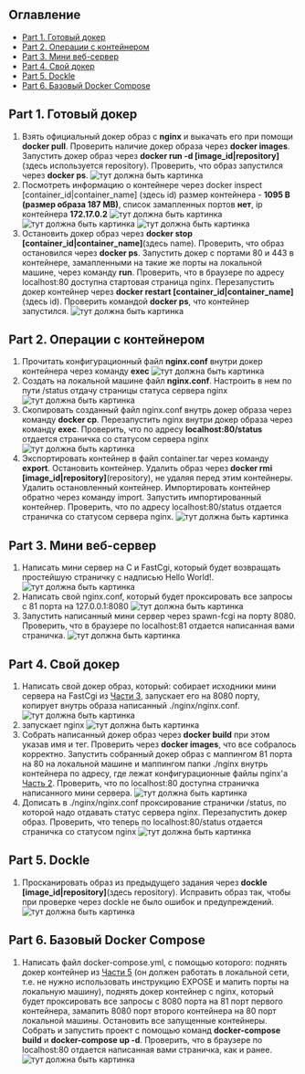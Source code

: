 ## Оглавление
  - [Part 1. Готовый докер](#Part-1-Готовый-докер)
  - [Part 2. Операции с контейнером](#Part-2-Операции-с-контейнером)
  - [Part 3. Мини веб-сервер](#Part-3-Мини-веб-сервер)
  - [Part 4. Свой докер](#Part-4-Свой-докер)
  - [Part 5. Dockle](#Part-5-Dockle)
  - [Part 6. Базовый Docker Compose](#Part-6-Базовый-Docker-Compose)

## <a id="Part-1-Готовый-докер">Part 1. Готовый докер</a>
  1.  Взять официальный докер образ с __nginx__ и выкачать его при помощи __docker pull__.
  Проверить наличие докер образа через __docker images__.
  Запустить докер образ через __docker run -d [image_id|repository]__(здесь используется repository).
  Проверить, что образ запустился через __docker ps__.
  ![тут должна быть картинка](pic/1.1.png)
  2. Посмотреть информацию о контейнере через docker inspect [container\_id|container\_name] (здесь id)
  размер контейнера - __1095 B (размер образа 187 MB)__, список замапленных портов __нет__, ip контейнера __172.17.0.2__
  ![тут должна быть картинка](pic/1.2.1.png)
  ![тут должна быть картинка](pic/1.2.2.png)
  ![тут должна быть картинка](pic/1.2.3.png)
  3. Остановить докер образ через __docker stop [container\_id|container\_name]__(здесь name).
  Проверить, что образ остановился через __docker ps__. 
  Запустить докер с портами 80 и 443 в контейнере, замапленными на такие же порты на локальной машине,
  через команду __run__. Проверить, что в браузере по адресу localhost:80 доступна стартовая страница nginx.
  Перезапустить докер контейнер через __docker restart [container_id|container_name]__(здесь id). Проверить командой
  __docker ps__, что контейнер запустился.
  ![тут должна быть картинка](pic/1.3.png)

## <a id="Part-2-Операции-с-контейнером">Part 2. Операции с контейнером</a>
  1. Прочитать конфигурационный файл __nginx.conf__ внутри докер контейнера через команду __exec__
  ![тут должна быть картинка](pic/2.1.png)
  2. Создать на локальной машине файл __nginx.conf__. 
  Настроить в нем по пути /status отдачу страницы статуса сервера nginx
  ![тут должна быть картинка](pic/2.2.png)
  3. Скопировать созданный файл nginx.conf внутрь докер образа через команду __docker cp__.
  Перезапустить nginx внутри докер образа через команду __exec__.
  Проверить, что по адресу __localhost:80/status__ отдается страничка со статусом сервера nginx
  ![тут должна быть картинка](pic/2.3.png)
  4. Экспортировать контейнер в файл container.tar через команду __export__.
  Остановить контейнер. 
  Удалить образ через __docker rmi [image_id|repository]__(repository), не удаляя перед этим контейнеры.
  Удалить остановленный контейнер.
  Импортировать контейнер обратно через команду import.
  Запустить импортированный контейнер.
  Проверить, что по адресу localhost:80/status отдается страничка со статусом сервера nginx.
  ![тут должна быть картинка](pic/2.4.png)

## <a id="Part-3-Мини-веб-сервер">Part 3. Мини веб-сервер</a>
  1. Написать мини сервер на C и FastCgi, который будет возвращать простейшую страничку с надписью Hello World!.
  ![тут должна быть картинка](pic/3.1.png)
  2. Написать свой nginx.conf, который будет проксировать все запросы с 81 порта на 127.0.0.1:8080
  ![тут должна быть картинка](pic/3.2.png)
  3. Запустить написанный мини сервер через spawn-fcgi на порту 8080. Проверить, что в браузере по localhost:81
  отдается написанная вами страничка.
  ![тут должна быть картинка](pic/3.3.png)

## <a id="Part-4-Свой-докер">Part 4. Свой докер</a>
  1. Написать свой докер образ, который: собирает исходники мини сервера на FastCgi из 
  [Части 3](#Part-3-Мини-веб-сервер), запускает его на 8080 порту, копирует внутрь образа написанный
  ./nginx/nginx.conf.
  ![тут должна быть картинка](pic/4.1.png)
  2. запускает nginx
  ![тут должна быть картинка](pic/4.2.png)
  3. Собрать написанный докер образ через __docker build__ при этом указав имя и тег.
  Проверить через __docker images__, что все собралось корректно. 
  Запустить собранный докер образ с маппингом 81 порта на 80 на локальной машине и маппингом папки ./nginx
  внутрь контейнера по адресу, где лежат конфигурационные файлы nginx'а [Часть 2](#Part-2-Операции-с-контейнером).
  Проверить, что по localhost:80 доступна страничка написанного мини сервера.
  ![тут должна быть картинка](pic/4.3.png)
  4. Дописать в ./nginx/nginx.conf проксирование странички /status, по которой надо отдавать статус сервера nginx.
  Перезапустить докер образ.
  Проверить, что теперь по localhost:80/status отдается страничка со статусом nginx
  ![тут должна быть картинка](pic/4.4.png)

## <a id="Part-5-Dockle">Part 5. Dockle</a>
  1. Просканировать образ из предыдущего задания через __dockle [image_id|repository]__(здесь repository).
  Исправить образ так, чтобы при проверке через dockle не было ошибок и предупреждений.
  ![тут должна быть картинка](pic/5.1.png)

## <a id="Part-6-Базовый-Docker-Compose">Part 6. Базовый Docker Compose</a>
  1. Написать файл docker-compose.yml, с помощью которого: поднять докер контейнер из [Части 5](#Part-5-Dockle)
  (он должен работать в локальной сети, т.е. не нужно использовать инструкцию EXPOSE и мапить порты на локальную
   машину), поднять докер контейнер с nginx, который будет проксировать все запросы с 8080 порта на 81 порт
  первого контейнера, замапить 8080 порт второго контейнера на 80 порт локальной машины. Остановить все запущенные
  контейнеры. Собрать и запустить проект с помощью команд __docker-compose build__  и __docker-compose up -d__. 
  Проверить, что в браузере по localhost:80 отдается написанная вами страничка, как и ранее.
  ![тут должна быть картинка](pic/6.1.png)

